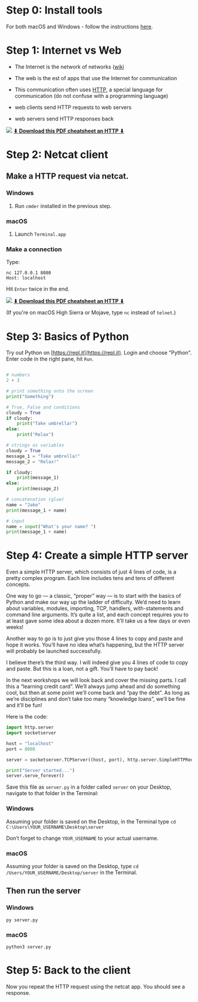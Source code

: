 # Step 0: Install tools

For both macOS and Windows - follow the instructions [here](https://github.com/Codexpanse/workshops/blob/master/level_1/steps.md).

# Step 1: Internet vs Web

- The Internet is the network of networks ([wiki](https://en.wikipedia.org/wiki/Internet)
- The web is the est of apps that use the Internet for communication
- This communication often uses [HTTP](https://en.wikipedia.org/wiki/Hypertext_Transfer_Protocol), a special language for communication (do not confuse with a programming language)

- web clients send HTTP requests to web servers
- web servers send HTTP responses back

![](https://i.imgur.com/1uarUI0.png)
**[⬇ Download this PDF cheatsheet an HTTP ⬇](https://rakhim.org/ce/HTTP_notes_diagram_1.pdf)**

# Step 2: Netcat client

## Make a HTTP request via netcat.

### Windows
1. Run `cmder` installed in the previous step.

### macOS
1. Launch `Terminal.app`

### Make a connection
Type:

```
nc 127.0.0.1 8080
Host: localhost
```

Hit `Enter` twice in the end.

![](https://i.imgur.com/b8ANTXs.png)
**[⬇ Download this PDF cheatsheet an HTTP ⬇](https://rakhim.org/ce/HTTP_notes_diagram_2.pdf)**

(If you're on macOS High Sierra or Mojave, type `nc` instead of `telnet`.)

# Step 3: Basics of Python

Try out Python on [https://repl.it](https://repl.it). Login and choose "Python". Enter code in the right pane, hit `Run`.

```python

# numbers
2 + 3

# print something onto the screen
print("Something")

# True, False and conditions
cloudy = True
if cloudy:
    print("Take umbrella!")
else:
    print("Relax")

# strings as variables
cloudy = True
message_1 = "Take umbrella!"
message_2 = "Relax!"

if cloudy:
    print(message_1)
else:
    print(message_2)

# concatenation (glue)
name = "Jake"
print(message_1 + name)

# input
name = input("What's your name? ")
print(message_1 + name)
```

# Step 4: Create a simple HTTP server

Even a simple HTTP server, which consists of just 4 lines of code, is a pretty complex program. Each line includes tens and tens of different concepts.

One way to go — a classic, “proper” way — is to start with the basics of Python and make our way up the ladder of difficulty. We’d need to learn about variables, modules, importing, TCP, handlers, with-statements and command line arguments. It’s quite a list, and each concept requires you to at least gave some idea about a dozen more. It’ll take us a few days or even weeks!

Another way to go is to just give you those 4 lines to copy and paste and hope it works. You’ll have no idea what’s happening, but the HTTP server will probably be launched successfully.

I believe there’s the third way. I will indeed give you 4 lines of code to copy and paste. But this is a loan, not a gift. You’ll have to pay back!

In the next workshops we will look back and cover the missing parts. I call this a “learning credit card”. We’ll always jump ahead and do something cool, but then at some point we’ll come back and “pay the debt”. As long as we’re disciplines and don’t take too many “knowledge loans”, we’ll be fine and it’ll be fun!

Here is the code:

```python
import http.server
import socketserver

host = "localhost"
port = 8080

server = socketserver.TCPServer((host, port), http.server.SimpleHTTPRequestHandler)

print("Server started...")
server.serve_forever()
```
        
Save this file as `server.py` in a folder called `server` on your Desktop, navigate to that folder in the Terminal:

### Windows
Assuming your folder is saved on the Desktop, in the Terminal type `cd C:\Users\YOUR_USERNAME\Desktop\server` 

Don’t forget to change `YOUR_USERNAME` to your actual username.

### macOS

Assuming your folder is saved on the Desktop, type `cd /Users/YOUR_USERNAME/Desktop/server` in the Terminal.

## Then run the server

### Windows

```
py server.py
```

### macOS

```
python3 server.py
```

# Step 5: Back to the client

Now you repeat the HTTP request using the netcat app. You should see a response.
